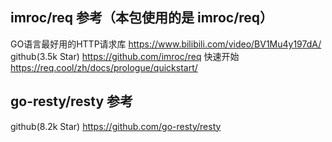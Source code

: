 ## imroc/req 参考（本包使用的是 imroc/req）
GO语言最好用的HTTP请求库
    https://www.bilibili.com/video/BV1Mu4y197dA/
github(3.5k Star)
    https://github.com/imroc/req
快速开始
    https://req.cool/zh/docs/prologue/quickstart/

## go-resty/resty 参考
github(8.2k Star)
    https://github.com/go-resty/resty
